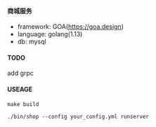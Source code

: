 #### 商城服务

- framework: GOA(https://goa.design)
- language: golang(1.13)
- db: mysql


#### TODO
add grpc


#### USEAGE
```
make build
```
```
./bin/shop --config your_config.yml runserver
```

